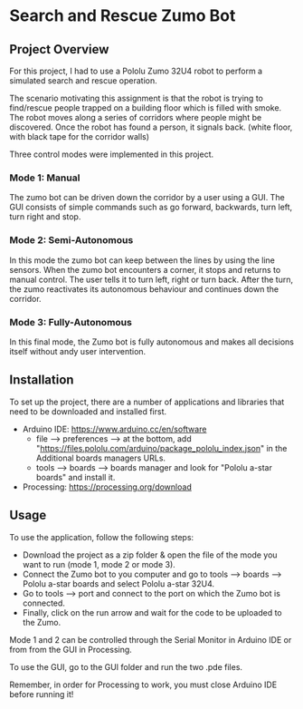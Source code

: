 # Search and Rescue Zumo Bot

## Project Overview
For this project, I had to use a Pololu Zumo 32U4 robot to perform a simulated search and rescue operation.

The scenario motivating this assignment is that the robot is trying to find/rescue people trapped on a building floor which is filled with smoke. The robot moves along a series of corridors where people might be discovered. Once the robot has found a person, it signals back. (white floor, with black tape for the corridor walls)

Three control modes were implemented in this project.

### Mode 1: Manual        <ins></ins>
The zumo bot can be driven down the corridor by a user using a GUI. The GUI consists of simple commands such as go forward, backwards, turn left, turn right and stop.

### Mode 2: Semi-Autonomous
In this mode the zumo bot can keep between the lines by using the line sensors. When the zumo bot encounters a corner, it stops and returns to manual control. The user tells it to turn left, right or turn back. After the turn, the zumo reactivates its autonomous behaviour and continues down the corridor.

### Mode 3: Fully-Autonomous
In this final mode, the Zumo bot is fully autonomous and makes all decisions itself without andy user intervention.

## Installation

To set up the project, there are a number of applications and libraries that need to be downloaded and installed first.

* Arduino IDE: https://www.arduino.cc/en/software
  * file --> preferences --> at the bottom, add "https://files.pololu.com/arduino/package_pololu_index.json" in the Additional boards managers URLs.
  * tools --> boards --> boards manager and look for "Pololu a-star boards" and install it.
* Processing: https://processing.org/download

## Usage


To use the application, follow the following steps:
* Download the project as a zip folder & open the file of the mode you want to run (mode 1, mode 2 or mode 3).
* Connect the Zumo bot to you computer and go to tools --> boards --> Pololu a-star boards and select Pololu a-star 32U4.
* Go to tools --> port and connect to the port on which the Zumo bot is connected.
* Finally, click on the run arrow and wait for the code to be uploaded to the Zumo.

Mode 1 and 2 can be controlled through the Serial Monitor in Arduino IDE or from from the GUI in Processing.

To use the GUI, go to the GUI folder and run the two .pde files.

Remember, in order for Processing to work, you must close Arduino IDE before running it!






